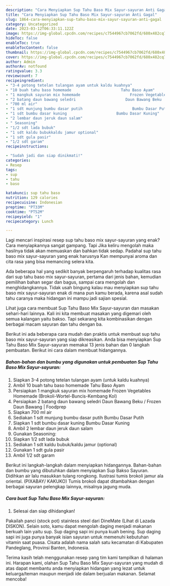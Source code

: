 ```yaml
---
description: "Cara Menyiapkan Sup Tahu Baso Mix Sayur-sayuran Anti Gagal"
title: "Cara Menyiapkan Sup Tahu Baso Mix Sayur-sayuran Anti Gagal"
slug: 1864-cara-menyiapkan-sup-tahu-baso-mix-sayur-sayuran-anti-gagal
category: Uncategorized
date: 2023-03-12T06:33:11.122Z
image: https://img-global.cpcdn.com/recipes/c7544967cb7062fd/680x482cq70/sup-tahu-baso-mix-sayur-sayuran-foto-resep-utama.jpg
hideToc: false
enableToc: true
enableTocContent: false
thumbnail: https://img-global.cpcdn.com/recipes/c7544967cb7062fd/680x482cq70/sup-tahu-baso-mix-sayur-sayuran-foto-resep-utama.jpg
cover: https://img-global.cpcdn.com/recipes/c7544967cb7062fd/680x482cq70/sup-tahu-baso-mix-sayur-sayuran-foto-resep-utama.jpg
author: Admin
authorAv: notfound
ratingvalue: 3.3
reviewcount: 7
recipeingredient:
- "3-4 potong tetelan tulangan ayam untuk kaldu kuahnya"
- "10 buah tahu baso homemade                      Tahu Baso Ayam"
- "1 mangkuk sayuran mix homemade                      Frozen Vegetables Homemade BrokoliWortelBuncisKembang Kol"
- "2 batang daun bawang seledri                      Daun Bawang Beku  Frozen Daun Bawang  Foodprep"
- "700 ml air"
- "1 sdt munjung bumbu dasar putih                      Bumbu Dasar Putih"
- "1 sdt bumbu dasar kuning                      Bumbu Dasar Kuning"
- "2 lembar daun jeruk daun salam"
- " Seasoning"
- "1/2 sdt lada bubuk"
- "1 sdt kaldu bubukkaldu jamur optional"
- "1 sdt gula pasir"
- "1/2 sdt garam"
recipeinstructions:

- "Sudah jadi dan siap dinikmati!"
categories:
- Resep
tags:
- sup
- tahu
- baso

katakunci: sup tahu baso 
nutrition: 129 calories
recipecuisine: Indonesian
preptime: "PT33M"
cooktime: "PT52M"
recipeyield: "1"
recipecategory: Lunch

---
```



Lagi mencari inspirasi resep sup tahu baso mix sayur-sayuran yang enak? Cara menyiapkannya sangat gampang. Tapi Jika keliru mengolah maka hasilnya tidak akan memuaskan dan bahkan tidak sedap. Padahal sup tahu baso mix sayur-sayuran yang enak harusnya Kan mempunyai aroma dan cita rasa yang bisa memancing selera kita.


Ada beberapa hal yang sedikit banyak berpengaruh terhadap kualitas rasa dari sup tahu baso mix sayur-sayuran, pertama dari jenis bahan, kemudian pemilihan bahan segar dan bagus, sampai cara mengolah dan menghidangkannya. Tidak usah bingung kalau mau menyiapkan sup tahu baso mix sayur-sayuran enak di mana pun kamu berada, karena asal sudah tahu caranya maka hidangan ini mampu jadi sajian spesial.

Lihat juga cara membuat Sup Tahu Baso Mix Sayur-sayuran dan masakan sehari-hari lainnya. Kali ini kita membuat masakan yang digemari oleh semua kalangan yaitu bakso. Tapi sekarang kita kombinasikan dengan berbagai macam sayuran dan tahu dengan ba.


Berikut ini ada beberapa cara mudah dan praktis untuk membuat sup tahu baso mix sayur-sayuran yang siap dikreasikan. Anda bisa menyiapkan Sup Tahu Baso Mix Sayur-sayuran memakai 13 jenis bahan dan 0 langkah pembuatan. Berikut ini cara dalam membuat hidangannya.

<!--inarticleads1-->

##### Bahan-bahan dan bumbu yang digunakan untuk pembuatan Sup Tahu Baso Mix Sayur-sayuran:

1. Siapkan 3-4 potong tetelan tulangan ayam (untuk kaldu kuahnya)
1. Ambil 10 buah tahu baso homemade                      Tahu Baso Ayam
1. Persiapkan 1 mangkuk sayuran mix homemade                      Frozen Vegetables Homemade (Brokoli-Wortel-Buncis-Kembang Kol)
1. Persiapkan 2 batang daun bawang seledri                      Daun Bawang Beku / Frozen Daun Bawang | Foodprep
1. Siapkan 700 ml air
1. Sediakan 1 sdt munjung bumbu dasar putih                      Bumbu Dasar Putih
1. Siapkan 1 sdt bumbu dasar kuning                      Bumbu Dasar Kuning
1. Ambil 2 lembar daun jeruk daun salam
1. Gunakan  Seasoning:
1. Siapkan 1/2 sdt lada bubuk
1. Sediakan 1 sdt kaldu bubuk/kaldu jamur (optional)
1. Gunakan 1 sdt gula pasir
1. Ambil 1/2 sdt garam


Berikut ini langkah-langkah dalam menyiapkan hidangannya. Bahan-bahan dan bumbu yang dibutuhkan dalam menyiapkan Sup Bakso Sayuran. Didihkan air lalu masukkan tulang rongkong. Ilustrasi tumis brokoli jamur ala oriental. (PIXABAY/ KAKUKO) Tumis brokoli dapat ditambahkan dengan berbagai sayuran pelengkap lainnya, misalnya jagung muda. 

<!--inarticleads2-->

##### Cara buat Sup Tahu Baso Mix Sayur-sayuran:


1. Selesai dan siap dihidangkan!

Pakailah panci (stock pot) stainless steel dari DineMate (Lihat di Lazada DISKON). Selain soto, kamu dapat mengolah daging menjadi makanan berkuah lain yaitu sup. Sup daging sapi ini punya kuah bening. Sup daging sapi ini juga punya banyak isian sayuran untuk memenuhi kebutuhan vitamin saat puasa. Cisata adalah nama salah satu kecamatan di Kabupaten Pandeglang, Provinsi Banten, Indonesia. 

Terima kasih telah menggunakan resep yang tim kami tampilkan di halaman ini. Harapan kami, olahan Sup Tahu Baso Mix Sayur-sayuran yang mudah di atas dapat membantu anda menyiapkan hidangan yang lezat untuk keluarga/teman maupun menjadi ide dalam berjualan makanan. Selamat mencoba!

